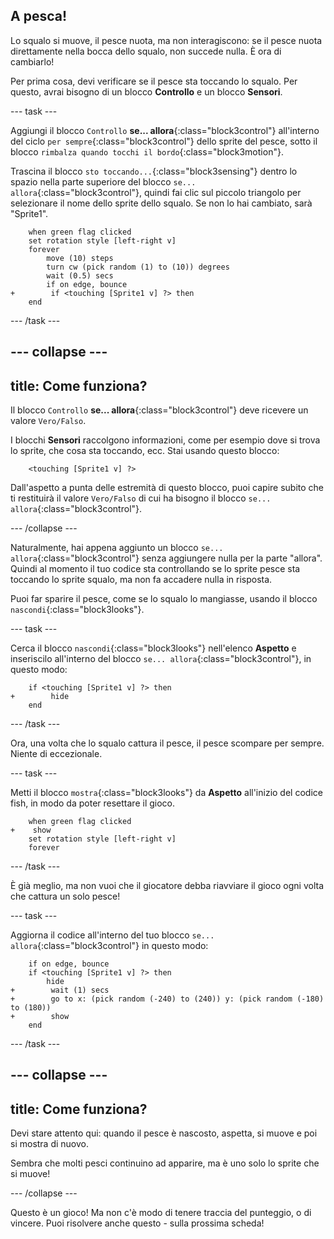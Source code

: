 ## A pesca!

Lo squalo si muove, il pesce nuota, ma non interagiscono: se il pesce nuota direttamente nella bocca dello squalo, non succede nulla. È ora di cambiarlo!

Per prima cosa, devi verificare se il pesce sta toccando lo squalo. Per questo, avrai bisogno di un blocco **Controllo** e un blocco **Sensori**.

\--- task \---

Aggiungi il blocco `Controllo` **se... allora**{:class="block3control"} all'interno del ciclo `per sempre`{:class="block3control"} dello sprite del pesce, sotto il blocco `rimbalza quando tocchi il bordo`{:class="block3motion"}.

Trascina il blocco `sto toccando...`{:class="block3sensing"} dentro lo spazio nella parte superiore del blocco `se... allora`{:class="block3control"}, quindi fai clic sul piccolo triangolo per selezionare il nome dello sprite dello squalo. Se non lo hai cambiato, sarà "Sprite1".

```blocks3
    when green flag clicked
    set rotation style [left-right v]
    forever 
        move (10) steps
        turn cw (pick random (1) to (10)) degrees
        wait (0.5) secs
        if on edge, bounce
+        if <touching [Sprite1 v] ?> then
    end
```

\--- /task \---

## \--- collapse \---

## title: Come funziona?

Il blocco `Controllo` **se... allora**{:class="block3control"} deve ricevere un valore `Vero/Falso`.

I blocchi **Sensori** raccolgono informazioni, come per esempio dove si trova lo sprite, che cosa sta toccando, ecc. Stai usando questo blocco:

```blocks3
    <touching [Sprite1 v] ?>
```

Dall'aspetto a punta delle estremità di questo blocco, puoi capire subito che ti restituirà il valore `Vero/Falso` di cui ha bisogno il blocco `se... allora`{:class="block3control"}.

\--- /collapse \---

Naturalmente, hai appena aggiunto un blocco `se... allora`{:class="block3control"} senza aggiungere nulla per la parte "allora". Quindi al momento il tuo codice sta controllando se lo sprite pesce sta toccando lo sprite squalo, ma non fa accadere nulla in risposta.

Puoi far sparire il pesce, come se lo squalo lo mangiasse, usando il blocco `nascondi`{:class="block3looks"}.

\--- task \---

Cerca il blocco `nascondi`{:class="block3looks"} nell'elenco **Aspetto** e inseriscilo all'interno del blocco `se... allora`{:class="block3control"}, in questo modo:

```blocks3
    if <touching [Sprite1 v] ?> then
+        hide
    end
```

\--- /task \---

Ora, una volta che lo squalo cattura il pesce, il pesce scompare per sempre. Niente di eccezionale.

\--- task \---

Metti il blocco `mostra`{:class="block3looks"} da **Aspetto** all'inizio del codice fish, in modo da poter resettare il gioco.

```blocks3
    when green flag clicked
+    show
    set rotation style [left-right v]
    forever
```

\--- /task \---

È già meglio, ma non vuoi che il giocatore debba riavviare il gioco ogni volta che cattura un solo pesce!

\--- task \---

Aggiorna il codice all'interno del tuo blocco `se... allora`{:class="block3control"} in questo modo:

```blocks3
    if on edge, bounce
    if <touching [Sprite1 v] ?> then
        hide
+        wait (1) secs
+        go to x: (pick random (-240) to (240)) y: (pick random (-180) to (180))
+        show
    end
```

\--- /task \---

## \--- collapse \---

## title: Come funziona?

Devi stare attento qui: quando il pesce è nascosto, aspetta, si muove e poi si mostra di nuovo.

Sembra che molti pesci continuino ad apparire, ma è uno solo lo sprite che si muove!

\--- /collapse \---

Questo è un gioco! Ma non c'è modo di tenere traccia del punteggio, o di vincere. Puoi risolvere anche questo - sulla prossima scheda!